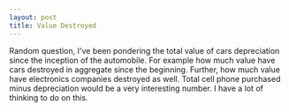 ```yaml
---
layout: post
title: Value Destroyed
---
```

Random question, I've been pondering the total value of cars depreciation since the inception of the automobile.  For example how much value have cars destroyed in aggregate since the beginning.
Further, how much value have electronics companies destroyed as well.  Total cell phone purchased minus depreciation would be a very interesting number.  I have a lot of thinking to do on this.
